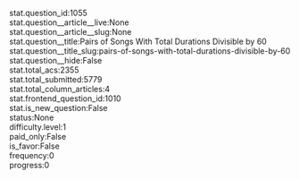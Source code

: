 stat.question_id:1055  
stat.question__article__live:None  
stat.question__article__slug:None  
stat.question__title:Pairs of Songs With Total Durations Divisible by 60  
stat.question__title_slug:pairs-of-songs-with-total-durations-divisible-by-60  
stat.question__hide:False  
stat.total_acs:2355  
stat.total_submitted:5779  
stat.total_column_articles:4  
stat.frontend_question_id:1010  
stat.is_new_question:False  
status:None  
difficulty.level:1  
paid_only:False  
is_favor:False  
frequency:0  
progress:0  
